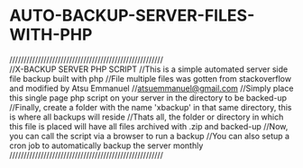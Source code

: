 # AUTO-BACKUP-SERVER-FILES-WITH-PHP
//////////////////////////////////////////////////////  
//X-BACKUP SERVER PHP SCRIPT
//This is a simple automated server side file backup built with php
//File multiple files was gotten from stackoverflow and modified by Atsu Emmanuel
//atsuemmanuel@gmail.com 
//Simply place this single page php script on your server in the directory to be backed-up
//Finally, create a folder with the name 'xbackup' in that same directory, this is where all backups will reside
//Thats all, the folder or directory in which this file is placed will have all files archived with .zip and backed-up 
//Now, you can call the script via a browser to run a backup
//You can also setup a cron job to automatically backup the server monthly
//////////////////////////////////////////////////////
